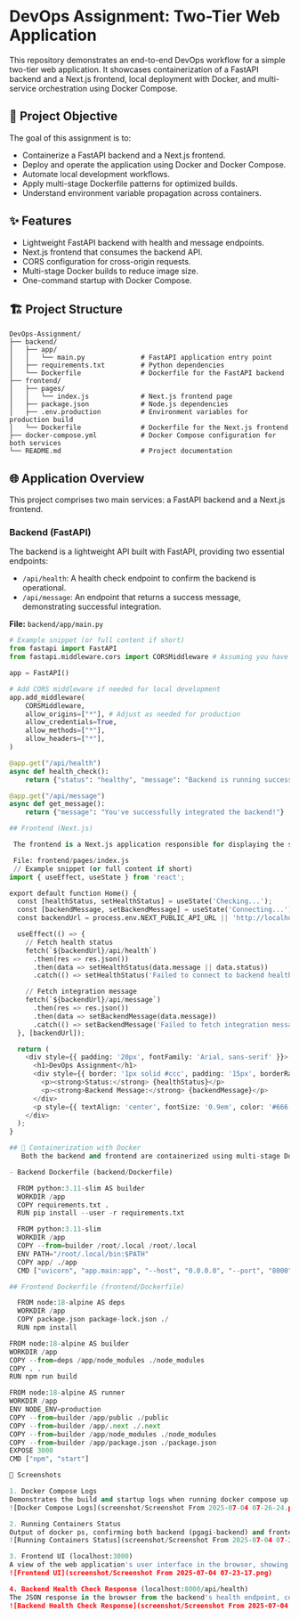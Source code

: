 # DevOps Assignment: Two-Tier Web Application

This repository demonstrates an end-to-end DevOps workflow for a simple two-tier web application. It showcases containerization of a FastAPI backend and a Next.js frontend, local deployment with Docker, and multi-service orchestration using Docker Compose.

## 🚀 Project Objective

The goal of this assignment is to:

* Containerize a FastAPI backend and a Next.js frontend.
* Deploy and operate the application using Docker and Docker Compose.
* Automate local development workflows.
* Apply multi-stage Dockerfile patterns for optimized builds.
* Understand environment variable propagation across containers.

## ✨ Features

* Lightweight FastAPI backend with health and message endpoints.
* Next.js frontend that consumes the backend API.
* CORS configuration for cross-origin requests.
* Multi-stage Docker builds to reduce image size.
* One-command startup with Docker Compose.

## 🏗️ Project Structure
```
DevOps-Assignment/
├── backend/
│   ├── app/
│   │   └── main.py              # FastAPI application entry point
│   ├── requirements.txt         # Python dependencies
│   └── Dockerfile               # Dockerfile for the FastAPI backend
├── frontend/
│   ├── pages/
│   │   └── index.js             # Next.js frontend page
│   ├── package.json             # Node.js dependencies
│   ├── .env.production          # Environment variables for production build
│   └── Dockerfile               # Dockerfile for the Next.js frontend
├── docker-compose.yml           # Docker Compose configuration for both services
└── README.md                    # Project documentation 
```

## 🌐 Application Overview

This project comprises two main services: a FastAPI backend and a Next.js frontend.

### Backend (FastAPI)

The backend is a lightweight API built with FastAPI, providing two essential endpoints:

* `/api/health`: A health check endpoint to confirm the backend is operational.
* `/api/message`: An endpoint that returns a success message, demonstrating successful integration.

**File:** `backend/app/main.py`
```python
# Example snippet (or full content if short)
from fastapi import FastAPI
from fastapi.middleware.cors import CORSMiddleware # Assuming you have CORS configured

app = FastAPI()

# Add CORS middleware if needed for local development
app.add_middleware(
    CORSMiddleware,
    allow_origins=["*"], # Adjust as needed for production
    allow_credentials=True,
    allow_methods=["*"],
    allow_headers=["*"],
)

@app.get("/api/health")
async def health_check():
    return {"status": "healthy", "message": "Backend is running successfully"}

@app.get("/api/message")
async def get_message():
    return {"message": "You've successfully integrated the backend!"}

## Frontend (Next.js)

 The frontend is a Next.js application responsible for displaying the status of the backend connection and the message retrieved from the /api/message endpoint. It fetches data from the backend using the configured API URL.

 File: frontend/pages/index.js
 // Example snippet (or full content if short)
import { useEffect, useState } from 'react';

export default function Home() {
  const [healthStatus, setHealthStatus] = useState('Checking...');
  const [backendMessage, setBackendMessage] = useState('Connecting...');
  const backendUrl = process.env.NEXT_PUBLIC_API_URL || 'http://localhost:8000'; // Default for local dev

  useEffect(() => {
    // Fetch health status
    fetch(`${backendUrl}/api/health`)
      .then(res => res.json())
      .then(data => setHealthStatus(data.message || data.status))
      .catch(() => setHealthStatus('Failed to connect to backend health endpoint.'));

    // Fetch integration message
    fetch(`${backendUrl}/api/message`)
      .then(res => res.json())
      .then(data => setBackendMessage(data.message))
      .catch(() => setBackendMessage('Failed to fetch integration message.'));
  }, [backendUrl]);

  return (
    <div style={{ padding: '20px', fontFamily: 'Arial, sans-serif' }}>
      <h1>DevOps Assignment</h1>
      <div style={{ border: '1px solid #ccc', padding: '15px', borderRadius: '8px', maxWidth: '400px', margin: '20px auto' }}>
        <p><strong>Status:</strong> {healthStatus}</p>
        <p><strong>Backend Message:</strong> {backendMessage}</p>
      </div>
      <p style={{ textAlign: 'center', fontSize: '0.9em', color: '#666' }}>Backend URL: {backendUrl}</p>
    </div>
  );
}

## 🐳 Containerization with Docker
   Both the backend and frontend are containerized using multi-stage Dockerfiles for efficient and optimized image builds.

- Backend Dockerfile (backend/Dockerfile)

  FROM python:3.11-slim AS builder
  WORKDIR /app
  COPY requirements.txt .
  RUN pip install --user -r requirements.txt

  FROM python:3.11-slim
  WORKDIR /app
  COPY --from=builder /root/.local /root/.local
  ENV PATH="/root/.local/bin:$PATH"
  COPY app/ ./app
  CMD ["uvicorn", "app.main:app", "--host", "0.0.0.0", "--port", "8000"]

## Frontend Dockerfile (frontend/Dockerfile)

  FROM node:18-alpine AS deps
  WORKDIR /app
  COPY package.json package-lock.json ./
  RUN npm install

FROM node:18-alpine AS builder
WORKDIR /app
COPY --from=deps /app/node_modules ./node_modules
COPY . .
RUN npm run build

FROM node:18-alpine AS runner
WORKDIR /app
ENV NODE_ENV=production
COPY --from=builder /app/public ./public
COPY --from=builder /app/.next ./.next
COPY --from=builder /app/node_modules ./node_modules
COPY --from=builder /app/package.json ./package.json
EXPOSE 3000
CMD ["npm", "start"]

📸 Screenshots

1. Docker Compose Logs
Demonstrates the build and startup logs when running docker compose up, showing both backend and frontend services starting 
![Docker Compose Logs](screenshot/Screenshot From 2025-07-04 07-26-24.png)

2. Running Containers Status
Output of docker ps, confirming both backend (pgagi-backend) and frontend (pgagi-frontend) containers are up and running, along with their exposed ports
![Running Containers Status](screenshot/Screenshot From 2025-07-04 07-27-27.png)

3. Frontend UI (localhost:3000)
A view of the web application's user interface in the browser, showing the "Backend is connected!" status and the "You've successfully integrated the backend!" message
![Frontend UI](screenshot/Screenshot From 2025-07-04 07-23-17.png)

4. Backend Health Check Response (localhost:8000/api/health)
The JSON response in the browser from the backend's health endpoint, confirming its successful operation
![Backend Health Check Response](screenshot/Screenshot From 2025-07-04 07-24-19.png)


